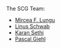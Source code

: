The SCG Team: 

-  [Mircea F. Lungu](%base_url%/staff/mircea)
-  [Linus Schwab](%base_url%/wiki/alumni/LinusSchwab)
-  [Karan Sethi](%base_url%/wiki/alumni/KaranSethi)
-  [Pascal Giehl](%base_url%/wiki/alumni/PascalGiehl)
